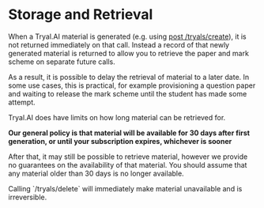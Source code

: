 # Storage and Retrieval

When a Tryal.AI material is generated (e.g. using [<span class="post">post</span> /tryals/create](#post-tryals-create)), it is not returned immediately on that call. Instead a record of that newly generated material is returned to allow you to retrieve the paper and mark scheme on separate future calls.

As a result, it is possible to delay the retrieval of material to a later date. In some use cases, this is practical, for example provisioning a question paper and waiting to release the mark scheme until the student has made some attempt. 

Tryal.AI does have limits on how long material can be retrieved for.

**Our general policy is that material will be available for 30 days after first generation, or until your subscription expires, whichever is sooner**

After that, it may still be possible to retrieve material, however we provide no guarantees on the availability of that material. You should assume that any material older than 30 days is no longer available. 

<aside class="notice">
    Calling `/tryals/delete` will immediately make material unavailable and is irreversible.
</aside>